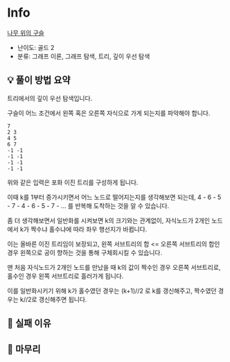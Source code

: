 # Info
[나무 위의 구슬](https://boj.kr/14570)

- 난이도: 골드 2
- 분류: 그래프 이론, 그래프 탐색, 트리, 깊이 우선 탐색

## 💡 풀이 방법 요약

트리에서의 깊이 우선 탐색입니다.

구슬이 어느 조건에서 왼쪽 혹은 오른쪽 자식으로 가게 되는지를 파악해야 합니다.

```
7
2 3
4 5
6 7
-1 -1
-1 -1
-1 -1
-1 -1
```

위와 같은 입력은 포화 이진 트리를 구성하게 됩니다.

이때 k를 1부터 증가시키면서 어느 노드로 떨어지는지를 생각해보면 되는데, 4 - 6 - 5 - 7 - 4 - 6 - 5 - 7 - ... 를 반복해 도착하는 것을 알 수 있습니다.

좀 더 생각해보면서 일반화를 시켜보면 k의 크기와는 관계없이, 자식노드가 2개인 노드에서 k가 짝수냐 홀수냐에 따라 좌우 행선지가 바뀝니다.

이는 올바른 이진 트리임이 보장되고, 왼쪽 서브트리의 합 <= 오른쪽 서브트리의 합인 경우 왼쪽으로 공이 향하는 것을 통해 구체회시킬 수 있습니다.

맨 처음 자식노드가 2개인 노드를 만났을 때 k의 값이 짝수인 경우 오른쪽 서브트리로, 홀수인 경우 왼쪽 서브트리로 흘러가게 됩니다.

이를 일반화시키기 위해 k가 홀수였던 경우는 (k+1)//2 로 k를 갱신해주고, 짝수였던 경우는 k//2로 갱신해주면 됩니다.

## 👀 실패 이유

## 🙂 마무리

